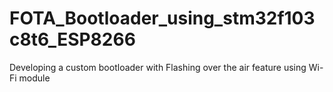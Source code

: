 # FOTA_Bootloader_using_stm32f103c8t6_ESP8266
Developing a custom bootloader with Flashing over the air feature using Wi-Fi module

